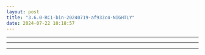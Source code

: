 ```yaml
---
layout: post
title: "3.6.0-RC1-bin-20240719-af933c4-NIGHTLY"
date: 2024-07-22 10:18:57
---
```


<hr>
<hr>
<hr>

